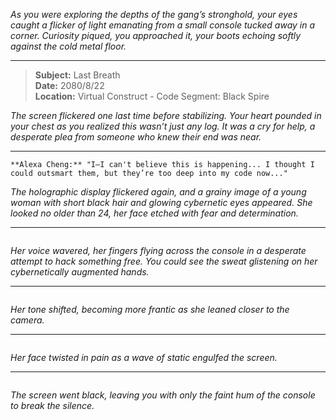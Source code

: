 *As you were exploring the depths of the gang’s stronghold, your eyes caught a flicker of light emanating from a small console tucked away in a corner. Curiosity piqued, you approached it, your boots echoing softly against the cold metal floor.*

---

> **Subject:** Last Breath  
> **Date:** 2080/8/22  
> **Location:** Virtual Construct - Code Segment: Black Spire  

*The screen flickered one last time before stabilizing. Your heart pounded in your chest as you realized this wasn’t just any log. It was a cry for help, a desperate plea from someone who knew their end was near.*  

---

```*A woman’s voice, distorted and trembling, echoed through the static.*  
**Alexa Cheng:** "I—I can't believe this is happening... I thought I could outsmart them, but they’re too deep into my code now..."  
```

*The holographic display flickered again, and a grainy image of a young woman with short black hair and glowing cybernetic eyes appeared. She looked no older than 24, her face etched with fear and determination.*

---

```**Alexa Cheng:** "I’m trapped in a collapsing virtual construct. My neural burn is flaring up—I can barely keep my grip on reality. The stack’s not responding... I think they’ve corrupted the core files."  
```

*Her voice wavered, her fingers flying across the console in a desperate attempt to hack something free. You could see the sweat glistening on her cybernetically augmented hands.*

---

```**Alexa Cheng:** "They said it was just another gig, but this... this is different. They wanted me to breach the Firewall of Pachinko, but I didn’t know it was a trap. Now they’ve merged the virtual and physical layers—I’m stuck here, and so are the others."  
```

*Her tone shifted, becoming more frantic as she leaned closer to the camera.*

---

```**Alexa Cheng:** "I’m sorry if this doesn’t make sense... I’m not even sure I can trust my own mind anymore. But if anyone’s reading this... help them. The kids in the stacks, they didn’t ask for this. They’re just trying to survive..."  
```

*Her face twisted in pain as a wave of static engulfed the screen.*

---

```**Alexa Cheng:** "I’m going dark now... I hope someone finds this before it’s too late."  
```

*The screen went black, leaving you with only the faint hum of the console to break the silence.*